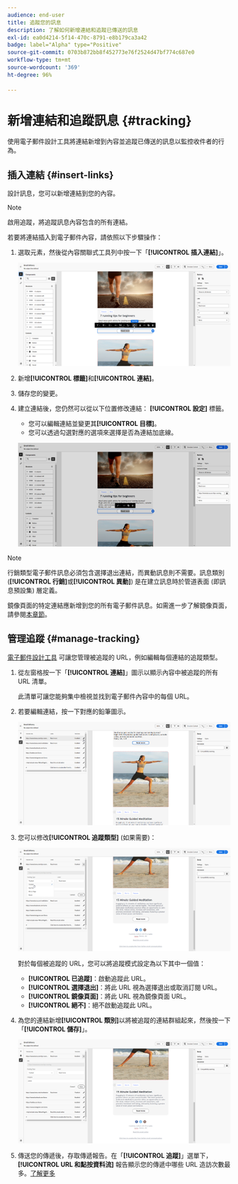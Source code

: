 ```yaml
---
audience: end-user
title: 追蹤您的訊息
description: 了解如何新增連結和追蹤已傳送的訊息
exl-id: ea0d4214-5f14-470c-8791-e8b179ca3a42
badge: label="Alpha" type="Positive"
source-git-commit: 0703b872bb8f452773e76f2524d47bf774c687e0
workflow-type: tm+mt
source-wordcount: '369'
ht-degree: 96%

---
```


# 新增連結和追蹤訊息 {#tracking}

使用電子郵件設計工具將連結新增到內容並追蹤已傳送的訊息以監控收件者的行為。

## 插入連結 {#insert-links}

設計訊息，您可以新增連結到您的內容。

>[!NOTE]
>
>啟用追蹤，將追蹤訊息內容包含的所有連結。

若要將連結插入到電子郵件內容，請依照以下步驟操作：

1. 選取元素，然後從內容關聯式工具列中按一下「**[!UICONTROL 插入連結]**」。

   ![](assets/message-tracking-insert-link.png)

1. 新增&#x200B;**[!UICONTROL 標籤]**&#x200B;和&#x200B;**[!UICONTROL 連結]**。

1. 儲存您的變更。

1. 建立連結後，您仍然可以從以下位置修改連結： **[!UICONTROL 設定]** 標籤。

   * 您可以編輯連結並變更其&#x200B;**[!UICONTROL 目標]**。
   * 您可以透過勾選對應的選項來選擇是否為連結加底線。

   ![](assets/message-tracking-link-settings.png)

>[!NOTE]
>
>行銷類型電子郵件訊息必須包含選擇退出連結，而異動訊息則不需要。訊息類別 (**[!UICONTROL 行銷]**&#x200B;或&#x200B;**[!UICONTROL 異動]**) 是在建立訊息時於管道表面 (即訊息預設集) 層定義。

鏡像頁面的特定連結應新增到您的所有電子郵件訊息。如需進一步了解鏡像頁面，請參閱[本章節](mirror-page.md)。

## 管理追蹤 {#manage-tracking}

[電子郵件設計工具](create-email-content.md) 可讓您管理被追蹤的 URL，例如編輯每個連結的追蹤類型。

1. 從左窗格按一下「**[!UICONTROL 連結]**」圖示以顯示內容中被追蹤的所有 URL 清單。

   此清單可讓您能夠集中檢視並找到電子郵件內容中的每個 URL。

1. 若要編輯連結，按一下對應的鉛筆圖示。

   ![](assets/message-tracking-edit-links.png)

1. 您可以修改&#x200B;**[!UICONTROL 追蹤類型]** (如果需要)：

   ![](assets/message-tracking-edit-a-link.png)

   對於每個被追蹤的 URL，您可以將追蹤模式設定為以下其中一個值：

   * **[!UICONTROL 已追蹤]**：啟動追蹤此 URL。
   * **[!UICONTROL 選擇退出]**：將此 URL 視為選擇退出或取消訂閱 URL。
   * **[!UICONTROL 鏡像頁面]**：將此 URL 視為鏡像頁面 URL。
   * **[!UICONTROL 絕不]**：絕不啟動追蹤此 URL。<!--This information is saved: if the URL appears again in a future message, its tracking is automatically deactivated.-->

1. 為您的連結新增&#x200B;**[!UICONTROL 類別]**&#x200B;以將被追蹤的連結群組起來，然後按一下「**[!UICONTROL 儲存]**」。

   ![](assets/message-tracking-edit-a-link_2.png)

1. 傳送您的傳遞後，存取傳遞報告。在「**[!UICONTROL 追蹤]**」選單下，**[!UICONTROL URL 和點按資料流]** 報告顯示您的傳遞中哪些 URL 造訪次數最多。[了解更多](../reporting/gs-reports.md)
